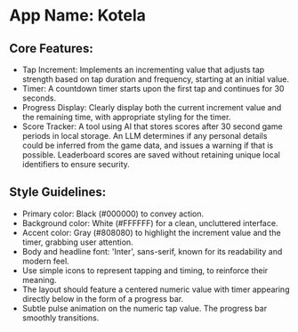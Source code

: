 # **App Name**: Kotela

## Core Features:

- Tap Increment: Implements an incrementing value that adjusts tap strength based on tap duration and frequency, starting at an initial value.
- Timer: A countdown timer starts upon the first tap and continues for 30 seconds.
- Progress Display: Clearly display both the current increment value and the remaining time, with appropriate styling for the timer.
- Score Tracker: A tool using AI that stores scores after 30 second game periods in local storage. An LLM determines if any personal details could be inferred from the game data, and issues a warning if that is possible. Leaderboard scores are saved without retaining unique local identifiers to ensure security.

## Style Guidelines:

- Primary color: Black (#000000) to convey action.
- Background color: White (#FFFFFF) for a clean, uncluttered interface.
- Accent color: Gray (#808080) to highlight the increment value and the timer, grabbing user attention.
- Body and headline font: 'Inter', sans-serif, known for its readability and modern feel.
- Use simple icons to represent tapping and timing, to reinforce their meaning.
- The layout should feature a centered numeric value with timer appearing directly below in the form of a progress bar.
- Subtle pulse animation on the numeric tap value. The progress bar smoothly transitions.
